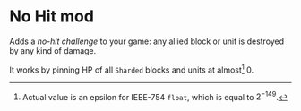 # No Hit mod

Adds a *no-hit challenge* to your game: any allied
block or unit is destroyed by any kind of damage.

It works by pinning HP of all `Sharded` blocks and units at almost[^1] 0.

[^1]: Actual value is an epsilon for IEEE-754 
`float`, which is equal to $2^{-149}$.